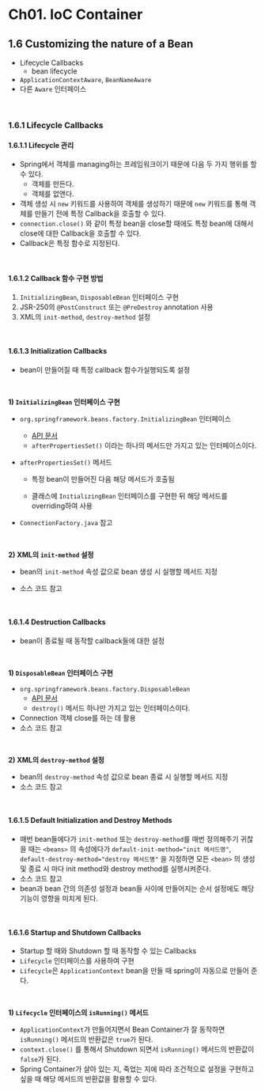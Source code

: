# Ch01. IoC Container

## 1.6 Customizing the nature of a Bean

- Lifecycle Callbacks
  - bean lifecycle
- `ApplicationContextAware`, `BeanNameAware`
- 다른 `Aware` 인터페이스

<br>

### 1.6.1 Lifecycle Callbacks

#### 1.6.1.1 Lifecycle 관리 

- Spring에서 객체를 managing하는  프레임워크이기 때문에 다음 두 가지 행위를 할 수 있다.
  - 객체를 만든다.
  - 객체를 없앤다.
- 객체 생성 시 `new` 키워드를 사용하여 객체를 생성하기 때문에 `new` 키워드를 통해 객체를 만들기 전에 특정 Callback을 호출할 수 있다.
- `connection.close()` 와 같이 특정 bean을 close할 때에도 특정 bean에 대해서 close에 대한 Callback을 호출할 수 있다.
- Callback은 특정 함수로 지정된다.

<br>

#### 1.6.1.2 Callback 함수 구현 방법

1. `InitializingBean`, `DisposableBean` 인터페이스 구현
2. JSR-250의 `@PostConstruct` 또는 `@PreDestroy` annotation 사용
3. XML의 `init-method`, `destroy-method` 설정

<br>

#### 1.6.1.3 Initialization Callbacks

- bean이 만들어질 때 특정 callback 함수가실행되도록 설정

<br>

**1) `InitializingBean` 인터페이스 구현**

- `org.springframework.beans.factory.InitializingBean` 인터페이스
  - [API 문서](<https://docs.spring.io/spring-framework/docs/current/javadoc-api/org/springframework/beans/factory/InitializingBean.html>)
  -  `afterPropertiesSet()` 이라는 하나의 메서드만 가지고 있는 인터페이스이다.

- `afterPropertiesSet()` 메서드

  - 특정 bean이 만들어진 다음 해당 메서드가 호출됨

  - 클래스에 `InitializingBean` 인터페이스를 구현한 뒤 해당 메서드를 overriding하여 사용

- `ConnectionFactory.java` 참고  

<br>

**2) XML의 `init-method` 설정**

- bean의 `init-method` 속성 값으로 bean 생성 시 실행할 메서드 지정

- 소스 코드 참고

<br>

#### 1.6.1.4 Destruction Callbacks

- bean이 종료될 때 동작할 callback들에 대한 설정

<br>

**1) `DisposableBean` 인터페이스 구현**

- `org.springframework.beans.factory.DisposableBean`
  - [API 문서](<https://docs.spring.io/spring-framework/docs/current/javadoc-api/org/springframework/beans/factory/DisposableBean.html>)
  - `destroy()` 메서드 하나만 가지고 있는 인터페이스이다.
- Connection 객체 close를 하는 데 활용
- 소스 코드 참고

<br>

**2) XML의 `destroy-method` 설정**

- bean의 `destroy-method` 속성 값으로 bean 종료 시 실행할 메서드 지정
- 소스 코드 참고

<br>

#### 1.6.1.5 Default Initialization and Destroy Methods

- 매번 bean들에다가 `init-method` 또는 `destroy-method`를 매번 정의해주기 귀찮을 때는 `<beans>` 의 속성에다가 `default-init-method="init 메서드명"`, `default-destroy-method="destroy 메서드명"` 을 지정하면 모든 `<bean>` 의 생성 및 종료 시 마다 init method와 destroy method를 실행시켜준다.
- 소스 코드 참고
- bean과 bean 간의 의존성 설정과 bean들 사이에 만들어지는 순서 설정에도 해당 기능이 영향을 미치게 된다.

<br>

#### 1.6.1.6 Startup and Shutdown Callbacks

- Startup 할 때와 Shutdown 할 때 동작할 수 있는 Callbacks
- `Lifecycle` 인터페이스를 사용하여 구현
- `Lifecycle`은 `ApplicationContext` bean을 만들 때 spring이 자동으로 만들어 준다.

<br>

**1) `Lifecycle` 인터페이스의 `isRunning()` 메서드**

- `ApplicationContext`가 만들어지면서 Bean Container가 잘 동작하면 `isRunning()` 메서드의 반환값은 `true`가 된다.
- `context.close()` 를 통해서 Shutdown 되면서 `isRunning()` 메서드의 반환값이 `false`가 된다.
- Spring Container가 살아 있는 지, 죽었는 지에 따라 조건적으로 설정을 구현하고 싶을 때 해당 메서드의 반환값을 활용할 수 있다.